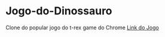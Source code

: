 # Jogo-do-Dinossauro
Clone do popular jogo do t-rex game do Chrome
[Link do Jogo](https://bismarck-cmd.github.io/Jogo-do-Dinossauro/ "Link do Jogo")
